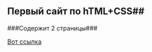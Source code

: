 ## Первый сайт по hTML+CSS##

###Содержит 2 страницы###

[Вот ссылка](https://github.com/AntonGHJ/resume)
